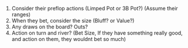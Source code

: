 1. Consider their preflop actions (Limped Pot or 3B Pot?) (Assume their ranges)
2. When they bet, consider the size (Bluff? or Value?)
3. Any draws on the board? Outs?
4. Action on turn and river? (Bet Size, If they have something really good, and action on them, they wouldnt bet so much)